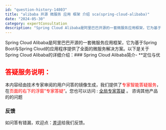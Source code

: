 ```yaml
---
id: "question-history-14803"
title: "alibaba 开源 微服务 应用 框架 介绍 sca(spring-cloud-alibaba)"
date: "2024-05-30"
category: expertConsultation
description: "Spring Cloud Alibaba是阿里巴巴开源的一套微服务应用框架，它为基于Spring Boot与Spring Cloud的应用程序提供了全面的微服务解决方案。以下是关于Spring Cloud Alibaba的详细介绍：### Spring Cloud Alibaba简介- **定位与优"
---
```


Spring Cloud Alibaba是阿里巴巴开源的一套微服务应用框架，它为基于Spring Boot与Spring Cloud的应用程序提供了全面的微服务解决方案。以下是关于Spring Cloud Alibaba的详细介绍：### Spring Cloud Alibaba简介- **定位与优
## <font color="#FF0000">答疑服务说明：</font> 

本内容经由技术专家审阅的用户问答的镜像生成，我们提供了<font color="#FF0000">专家智能答疑服务</font>，在<font color="#FF0000">页面的右下的浮窗”专家答疑“</font>。您也可以访问 : [全局专家答疑](https://opensource.alibaba.com/chatBot) 。 咨询其他产品的的问题

### 反馈
如问答有错漏，欢迎点：[差评](https://ai.nacos.io/user/feedbackByEnhancerGradePOJOID?enhancerGradePOJOId=14806)给我们反馈。
